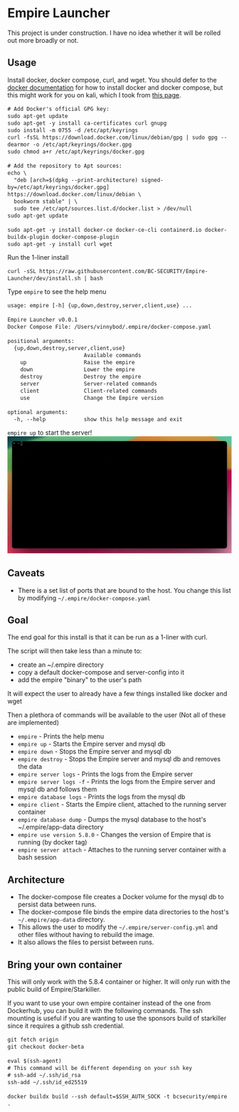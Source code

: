 # Empire Launcher

This project is under construction.
I have no idea whether it will be rolled out more broadly or not.


## Usage
Install docker, docker compose, curl, and wget. You should defer to the 
[docker documentation](https://docs.docker.com/engine/install/) for how to install
docker and docker compose, but this might work for you on kali, which I took from
[this page](https://docs.docker.com/engine/install/debian/).
```shell
# Add Docker's official GPG key:
sudo apt-get update
sudo apt-get -y install ca-certificates curl gnupg
sudo install -m 0755 -d /etc/apt/keyrings
curl -fsSL https://download.docker.com/linux/debian/gpg | sudo gpg --dearmor -o /etc/apt/keyrings/docker.gpg
sudo chmod a+r /etc/apt/keyrings/docker.gpg

# Add the repository to Apt sources:
echo \
  "deb [arch=$(dpkg --print-architecture) signed-by=/etc/apt/keyrings/docker.gpg] https://download.docker.com/linux/debian \
  bookworm stable" | \
  sudo tee /etc/apt/sources.list.d/docker.list > /dev/null
sudo apt-get update

sudo apt-get -y install docker-ce docker-ce-cli containerd.io docker-buildx-plugin docker-compose-plugin
sudo apt-get -y install curl wget
````

Run the 1-liner install
```shell
curl -sSL https://raw.githubusercontent.com/BC-SECURITY/Empire-Launcher/dev/install.sh | bash
```

Type `empire` to see the help menu
```
usage: empire [-h] {up,down,destroy,server,client,use} ...

Empire Launcher v0.0.1
Docker Compose File: /Users/vinnybod/.empire/docker-compose.yaml

positional arguments:
  {up,down,destroy,server,client,use}
                        Available commands
    up                  Raise the empire
    down                Lower the empire
    destroy             Destroy the empire
    server              Server-related commands
    client              Client-related commands
    use                 Change the Empire version

optional arguments:
  -h, --help            show this help message and exit
```

`empire up` to start the server!
![](./empire_up.gif)

## Caveats
* There is a set list of ports that are bound to the host. You change this list by modifying `~/.empire/docker-compose.yaml`

## Goal

The end goal for this install is that it can be run as a 1-liner with curl.

The script will then take less than a minute to:
* create an ~/.empire directory
* copy a default docker-compose and server-config into it
* add the empire "binary" to the user's path

It will expect the user to already have a few things installed like docker and wget

Then a plethora of commands will be available to the user (Not all of these are implemented)
* `empire` - Prints the help menu
* `empire up` - Starts the Empire server and mysql db
* `empire down` - Stops the Empire server and mysql db
* `empire destroy` - Stops the Empire server and mysql db and removes the data
* `empire server logs` - Prints the logs from the Empire server
* `empire server logs -f` - Prints the logs from the Empire server and mysql db and follows them
* `empire database logs` - Prints the logs from the mysql db
* `empire client` - Starts the Empire client, attached to the running server container
* `empire database dump` - Dumps the mysql database to the host's ~/.empire/app-data directory
* `empire use version 5.8.0` - Changes the version of Empire that is running (by docker tag)
* `empire server attach` - Attaches to the running server container with a bash session

## Architecture

* The docker-compose file creates a Docker volume for the mysql db to persist data between runs.
* The docker-compose file binds the empire data directories to the host's `~/.empire/app-data` directory.
* This allows the user to modify the `~/.empire/server-config.yml` and other files without having to rebuild the image.
* It also allows the files to persist between runs.


## Bring your own container
This will only work with the 5.8.4 container or higher.
It will only run with the public build of Empire/Starkiller.

If you want to use your own empire container instead of the one from Dockerhub,
you can build it with the following commands. The ssh mounting is useful if you
are wanting to use the sponsors build of starkiller since it requires a github ssh credential.


```shell
git fetch origin
git checkout docker-beta

eval $(ssh-agent)
# This command will be different depending on your ssh key
# ssh-add ~/.ssh/id_rsa
ssh-add ~/.ssh/id_ed25519

docker buildx build --ssh default=$SSH_AUTH_SOCK -t bcsecurity/empire .
```
